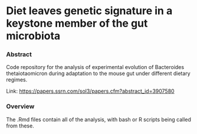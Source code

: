 # Diet leaves genetic signature in a keystone member of the gut microbiota

### Abstract
Code repository for the analysis of experimental evolution of Bacteroides thetaiotaomicron during adaptation to the mouse gut under different dietary regimes.  

Link: https://papers.ssrn.com/sol3/papers.cfm?abstract_id=3907580

### Overview
The .Rmd files contain all of the analysis, with bash or R scripts being called from these. 
